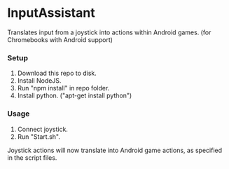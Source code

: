 # InputAssistant

Translates input from a joystick into actions within Android games. (for Chromebooks with Android support)

### Setup

1) Download this repo to disk.
2) Install NodeJS.
3) Run "npm install" in repo folder.
4) Install python. ("apt-get install python")

### Usage

1) Connect joystick.
2) Run "Start.sh".

Joystick actions will now translate into Android game actions, as specified in the script files.